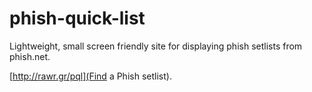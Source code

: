 phish-quick-list
================

Lightweight, small screen friendly site for displaying phish setlists from phish.net.

[http://rawr.gr/pql](Find a Phish setlist).